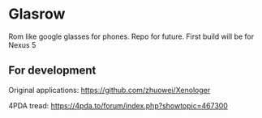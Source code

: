 # Glasrow
Rom like google glasses for phones. Repo for future. First build will be for Nexus 5

## For development
Original applications: https://github.com/zhuowei/Xenologer

4PDA tread: https://4pda.to/forum/index.php?showtopic=467300
